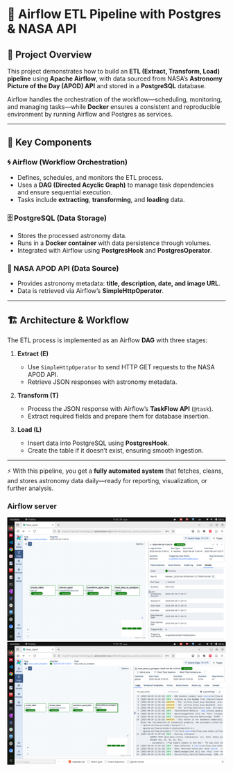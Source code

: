 # 🚀 Airflow ETL Pipeline with Postgres & NASA API

## 📌 Project Overview
This project demonstrates how to build an **ETL (Extract, Transform, Load) pipeline** using **Apache Airflow**, with data sourced from NASA’s **Astronomy Picture of the Day (APOD) API** and stored in a **PostgreSQL** database.  

Airflow handles the orchestration of the workflow—scheduling, monitoring, and managing tasks—while **Docker** ensures a consistent and reproducible environment by running Airflow and Postgres as services.  

---

## 🔑 Key Components

### 🌀 Airflow (Workflow Orchestration)
- Defines, schedules, and monitors the ETL process.  
- Uses a **DAG (Directed Acyclic Graph)** to manage task dependencies and ensure sequential execution.  
- Tasks include **extracting**, **transforming**, and **loading** data.  

### 🗄️ PostgreSQL (Data Storage)
- Stores the processed astronomy data.  
- Runs in a **Docker container** with data persistence through volumes.  
- Integrated with Airflow using **PostgresHook** and **PostgresOperator**.  

### 🌌 NASA APOD API (Data Source)
- Provides astronomy metadata: **title, description, date, and image URL**.  
- Data is retrieved via Airflow’s **SimpleHttpOperator**.  

---

## 🏗️ Architecture & Workflow
The ETL process is implemented as an Airflow **DAG** with three stages:

1. **Extract (E)**  
   - Use `SimpleHttpOperator` to send HTTP GET requests to the NASA APOD API.  
   - Retrieve JSON responses with astronomy metadata.  

2. **Transform (T)**  
   - Process the JSON response with Airflow’s **TaskFlow API** (`@task`).  
   - Extract required fields and prepare them for database insertion.  

3. **Load (L)**  
   - Insert data into PostgreSQL using **PostgresHook**.  
   - Create the table if it doesn’t exist, ensuring smooth ingestion.  

---

⚡ With this pipeline, you get a **fully automated system** that fetches, cleans, and stores astronomy data daily—ready for reporting, visualization, or further analysis.  


### Airflow server 

![airflow output after triggering the DAG](./images/1_.png)
![airflow output after triggering the DAG](./images/2_.png)